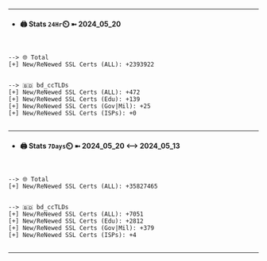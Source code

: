 

---
- #### 🖨️ **Stats** `24Hr`⏲️ ➼ 2024_05_20
```console


--> 🌐 Total
[+] New/ReNewed SSL Certs (ALL): +2393922


--> 🇧🇩 bd_ccTLDs
[+] New/ReNewed SSL Certs (ALL): +472
[+] New/ReNewed SSL Certs (Edu): +139
[+] New/ReNewed SSL Certs (Gov|Mil): +25
[+] New/ReNewed SSL Certs (ISPs): +0


```

---
- #### 🖨️ **Stats** `7Days`⏲️ ➼ 2024_05_20 <--> 2024_05_13
```console


--> 🌐 Total
[+] New/ReNewed SSL Certs (ALL): +35827465


--> 🇧🇩 bd_ccTLDs
[+] New/ReNewed SSL Certs (ALL): +7051
[+] New/ReNewed SSL Certs (Edu): +2812
[+] New/ReNewed SSL Certs (Gov|Mil): +379
[+] New/ReNewed SSL Certs (ISPs): +4


```

---

